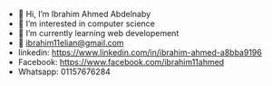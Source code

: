 - 👋 Hi, I’m Ibrahim Ahmed Abdelnaby
- 👀 I’m interested in computer science
- 🌱 I’m currently learning web developement
- 📧 ibrahim11elian@gmail.com
- linkedin: https://www.linkedin.com/in/ibrahim-ahmed-a8bba9196
- Facebook: https://www.facebook.com/ibrahim11ahmed
- Whatsapp: 01157676284


